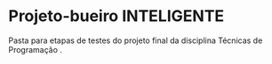 # Projeto-bueiro INTELIGENTE
Pasta para etapas de testes do projeto final da disciplina Técnicas de Programação
.

